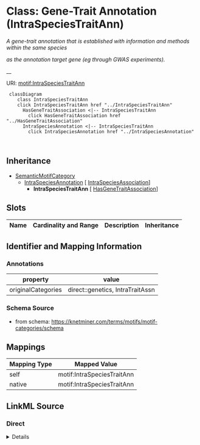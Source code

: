 

# Class: Gene-Trait Annotation (IntraSpeciesTraitAnn) 


_A gene-trait annotation that is established with information and methods within the same species_

_as the annotation target gene (eg through GWAS experiments)._

__





URI: [motif:IntraSpeciesTraitAnn](https://knetminer.com/terms/motifs/motif-categories/IntraSpeciesTraitAnn)






```mermaid
 classDiagram
    class IntraSpeciesTraitAnn
    click IntraSpeciesTraitAnn href "../IntraSpeciesTraitAnn"
      HasGeneTraitAssociation <|-- IntraSpeciesTraitAnn
        click HasGeneTraitAssociation href "../HasGeneTraitAssociation"
      IntraSpeciesAnnotation <|-- IntraSpeciesTraitAnn
        click IntraSpeciesAnnotation href "../IntraSpeciesAnnotation"
      
      
```





## Inheritance
* [SemanticMotifCategory](SemanticMotifCategory.md)
    * [IntraSpeciesAnnotation](IntraSpeciesAnnotation.md) [ [IntraSpeciesAssociation](IntraSpeciesAssociation.md)]
        * **IntraSpeciesTraitAnn** [ [HasGeneTraitAssociation](HasGeneTraitAssociation.md)]



## Slots

| Name | Cardinality and Range | Description | Inheritance |
| ---  | --- | --- | --- |









## Identifier and Mapping Information





### Annotations

| property | value |
| --- | --- |
| originalCategories | direct::genetics, IntraTraitAssn |




### Schema Source


* from schema: https://knetminer.com/terms/motifs/motif-categories/schema




## Mappings

| Mapping Type | Mapped Value |
| ---  | ---  |
| self | motif:IntraSpeciesTraitAnn |
| native | motif:IntraSpeciesTraitAnn |







## LinkML Source

<!-- TODO: investigate https://stackoverflow.com/questions/37606292/how-to-create-tabbed-code-blocks-in-mkdocs-or-sphinx -->

### Direct

<details>
```yaml
name: IntraSpeciesTraitAnn
annotations:
  originalCategories:
    tag: originalCategories
    value: direct::genetics, IntraTraitAssn
description: 'A gene-trait annotation that is established with information and methods
  within the same species

  as the annotation target gene (eg through GWAS experiments).

  '
title: Gene-Trait Annotation
notes:
- 'original category no: 1.2'
from_schema: https://knetminer.com/terms/motifs/motif-categories/schema
is_a: IntraSpeciesAnnotation
mixins:
- HasGeneTraitAssociation

```
</details>

### Induced

<details>
```yaml
name: IntraSpeciesTraitAnn
annotations:
  originalCategories:
    tag: originalCategories
    value: direct::genetics, IntraTraitAssn
description: 'A gene-trait annotation that is established with information and methods
  within the same species

  as the annotation target gene (eg through GWAS experiments).

  '
title: Gene-Trait Annotation
notes:
- 'original category no: 1.2'
from_schema: https://knetminer.com/terms/motifs/motif-categories/schema
is_a: IntraSpeciesAnnotation
mixins:
- HasGeneTraitAssociation

```
</details>